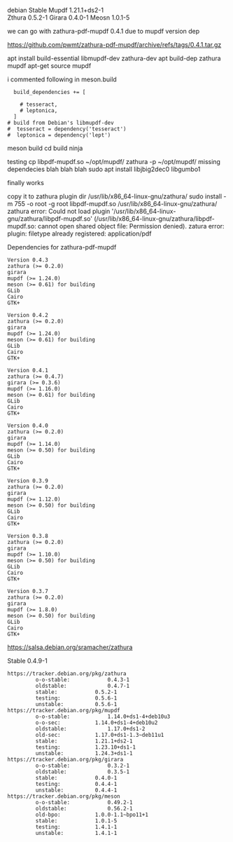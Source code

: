 
debian Stable 
Mupdf 1.21.1+ds2-1 	
Zthura 0.5.2-1 
Girara 0.4.0-1 
Meosn 1.0.1-5

we can go with zathura-pdf-mupdf 0.4.1 due to mupdf version dep

https://github.com/pwmt/zathura-pdf-mupdf/archive/refs/tags/0.4.1.tar.gz

apt install build-essential libmupdf-dev zathura-dev
apt build-dep zathura mupdf
 apt-get source mupdf


i commented following in meson.build
```
  build_dependencies += [
 
    # tesseract,
    # leptonica,
  ]
# build from Debian's libmupdf-dev
#  tesseract = dependency('tesseract')
#  leptonica = dependency('lept')
```

meson build
cd build
ninja

testing 
cp libpdf-mupdf.so   ~/opt/mupdf/
zathura -p ~/opt/mupdf/
missing dependecies blah blah blah
sudo apt install libjbig2dec0 libgumbo1

finally works 

copy it to zathura plugin dir  /usr/lib/x86_64-linux-gnu/zathura/
sudo install -m 755 -o root -g root  libpdf-mupdf.so /usr/lib/x86_64-linux-gnu/zathura/
zathura
error: Could not load plugin '/usr/lib/x86_64-linux-gnu/zathura/libpdf-mupdf.so' (/usr/lib/x86_64-linux-gnu/zathura/libpdf-mupdf.so: cannot open shared object file: Permission denied).
zatura 
error: plugin: filetype already registered: application/pdf




Dependencies for zathura-pdf-mupdf
```
Version 0.4.3
zathura (>= 0.2.0)
girara
mupdf (>= 1.24.0)
meson (>= 0.61) for building
GLib
Cairo
GTK+

Version 0.4.2
zathura (>= 0.2.0)
girara
mupdf (>= 1.24.0)
meson (>= 0.61) for building
GLib
Cairo
GTK+

Version 0.4.1       
zathura (>= 0.4.7)
girara (>= 0.3.6)
mupdf (>= 1.16.0)
meson (>= 0.61) for building
GLib
Cairo
GTK+

Version 0.4.0
zathura (>= 0.2.0)
girara
mupdf (>= 1.14.0)
meson (>= 0.50) for building
GLib
Cairo
GTK+

Version 0.3.9
zathura (>= 0.2.0)
girara
mupdf (>= 1.12.0)
meson (>= 0.50) for building
GLib
Cairo
GTK+

Version 0.3.8
zathura (>= 0.2.0)
girara
mupdf (>= 1.10.0)
meson (>= 0.50) for building
GLib
Cairo
GTK+

Version 0.3.7
zathura (>= 0.2.0)
girara
mupdf (>= 1.8.0)
meson (>= 0.50) for building
GLib
Cairo
GTK+
```
https://salsa.debian.org/sramacher/zathura

Stable 
0.4.9-1
```
https://tracker.debian.org/pkg/zathura
	 	 o-o-stable: 	 	 	0.4.3-1 	
	 	 oldstable: 	 	 	0.4.7-1 	
	 	 stable: 	 	 	0.5.2-1 	
	 	 testing: 	 	 	0.5.6-1 	
	 	 unstable: 	 	 	0.5.6-1 	
https://tracker.debian.org/pkg/mupdf
	 	 o-o-stable: 	 	 	1.14.0+ds1-4+deb10u3 	
	 	 o-o-sec: 	 	 	1.14.0+ds1-4+deb10u2 	
	 	 oldstable: 	 	 	1.17.0+ds1-2 	
	 	 old-sec: 	 	 	1.17.0+ds1-1.3~deb11u1 	
	 	 stable: 	 	 	1.21.1+ds2-1 	
	 	 testing: 	 	 	1.23.10+ds1-1 	
	 	 unstable: 	 	 	1.24.3+ds1-1 	
https://tracker.debian.org/pkg/girara
	 	 o-o-stable: 	 	 	0.3.2-1 	
	 	 oldstable: 	 	 	0.3.5-1 	
	 	 stable: 	 	 	0.4.0-1 	
	 	 testing: 	 	 	0.4.4-1 	
	 	 unstable: 	 	 	0.4.4-1 	
https://tracker.debian.org/pkg/meson
	 	 o-o-stable: 	 	 	0.49.2-1 	
	 	 oldstable: 	 	 	0.56.2-1 	
	 	 old-bpo: 	 	 	1.0.0-1.1~bpo11+1 	
	 	 stable: 	 	 	1.0.1-5 	
	 	 testing: 	 	 	1.4.1-1 	
	 	 unstable: 	 	 	1.4.1-1 	
```




